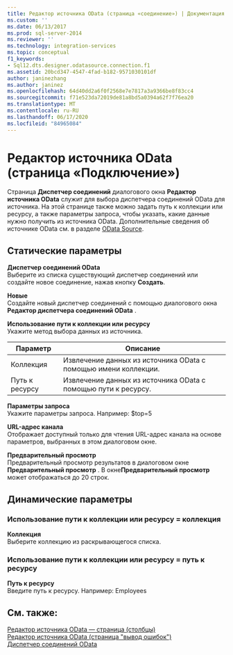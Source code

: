 ```yaml
---
title: Редактор источника OData (страница «соединение») | Документация Майкрософт
ms.custom: ''
ms.date: 06/13/2017
ms.prod: sql-server-2014
ms.reviewer: ''
ms.technology: integration-services
ms.topic: conceptual
f1_keywords:
- Sql12.dts.designer.odatasource.connection.f1
ms.assetid: 20bcd347-4547-4fad-b182-9571030101df
author: janinezhang
ms.author: janinez
ms.openlocfilehash: 64d40dd2a6f0f2568e7e7817a3a9366be8f83cc4
ms.sourcegitcommit: f71e523da72019de81a8bd5a0394a62f7f76ea20
ms.translationtype: MT
ms.contentlocale: ru-RU
ms.lasthandoff: 06/17/2020
ms.locfileid: "84965084"
---
```

# <a name="odata-source-editor-connection-page"></a>Редактор источника OData (страница «Подключение»)
  Страница **Диспетчер соединений** диалогового окна **Редактор источника OData** служит для выбора диспетчера соединений OData для источника. На этой странице также можно задать путь к коллекции или ресурсу, а также параметры запроса, чтобы указать, какие данные нужно получить из источника OData. Дополнительные сведения об источнике OData см. в разделе [OData Source](data-flow/odata-source.md).  
  
## <a name="static-options"></a>Статические параметры  
 **Диспетчер соединений OData**  
 Выберите из списка существующий диспетчер соединений или создайте новое соединение, нажав кнопку **Создать**.  
  
 **Новые**  
 Создайте новый диспетчер соединений с помощью диалогового окна **Редактор диспетчера соединений OData** .  
  
 **Использование пути к коллекции или ресурсу**  
 Укажите метод выбора данных из источника.  
  
|Параметр|Описание|  
|------------|-----------------|  
|Коллекция|Извлечение данных из источника OData с помощью имени коллекции.|  
|Путь к ресурсу|Извлечение данных из источника OData с помощью пути к ресурсу.|  
  
 **Параметры запроса**  
 Укажите параметры запроса.  Например: $top=5  
  
 **URL-адрес канала**  
 Отображает доступный только для чтения URL-адрес канала на основе параметров, выбранных в этом диалоговом окне.  
  
 **Предварительный просмотр**  
 Предварительный просмотр результатов в диалоговом окне **Предварительный просмотр** . В окне**Предварительный просмотр** может отображаться до 20 строк.  
  
## <a name="dynamic-options"></a>Динамические параметры  
  
### <a name="use-collection-or-resource-path--collection"></a>Использование пути к коллекции или ресурсу = коллекция  
 **Коллекция**  
 Выберите коллекцию из раскрывающегося списка.  
  
### <a name="use-collection-or-resource-path--resource-path"></a>Использование пути к коллекции или ресурсу = путь к ресурсу  
 **Путь к ресурсу**  
 Введите путь к ресурсу. Например: Employees  
  
## <a name="see-also"></a>См. также:  
 [Редактор источника OData — страница &#40;столбцы&#41;](../../2014/integration-services/odata-source-editor-columns-page.md)   
 [Редактор источника OData &#40;страница "вывод ошибок"&#41;](../../2014/integration-services/odata-source-editor-error-output-page.md)   
 [Диспетчер соединений OData](connection-manager/odata-connection-manager.md)  
  
  
